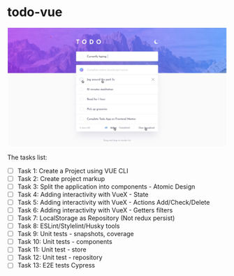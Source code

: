 # todo-vue

![Todo application](/docs/an-app-design.png "todo app")

The tasks list:
- [ ] Task 1: Create a Project using VUE CLI
- [ ] Task 2: Create project markup
- [ ] Task 3: Split the application into components - Atomic Design
- [ ] Task 4: Adding interactivity with VueX - State
- [ ] Task 5: Adding interactivity with VueX - Actions Add/Check/Delete
- [ ] Task 6: Adding interactivity with VueX - Getters filters
- [ ] Task 7: LocalStorage as Repository (Not redux persist)
- [ ] Task 8: ESLint/Stylelint/Husky tools
- [ ] Task 9: Unit tests - snapshots, coverage
- [ ] Task 10: Unit tests - components
- [ ] Task 11: Unit test - store
- [ ] Task 12: Unit test - repository
- [ ] Task 13: E2E tests Cypress
